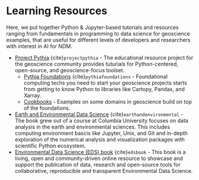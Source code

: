 # Learning Resources
Here, we put together Python & Jupyter-based tutorials and resources ranging from fundamentals in programming to data science for geoscience examples, that are useful for different levels of developers and researchers with interest in AI for NDM.


* [Project Pythia](https://projectpythia.org/) {cite}`projectpythia` - The educational resource project for the geoscience community provides tuturials for Python-centered, open-source, and geoscience-focus toolset.
  + [Pythia Foundations](https://foundations.projectpythia.org) {cite}`pythiafoundations` - Foundational computing techs you need to start your geoscience projects starts from getting to know Python to libraries like Cartopy, Pandas, and Xarray.
  + [Cookbooks](https://cookbooks.projectpythia.org/) - Examples on some domains in geoscience build on top of the foundations.
* [Earth and Environmental Data Science](https://earth-env-data-science.github.io) {cite}`earthandenvironmental` - The book grew out of a course at Columbia University focuses on data analysis in the earth and environmental sciences. This includes computing environment bascis like Jupyter, Unix, and Git and in-depth exploration of the numerical analysis and visualization packages with scientific Python ecosystem.
* [Environmental Data Science (EDS) book](https://edsbook.org/) {cite}`edsbook` - This book is a living, open and community-driven online resource to showcase and support the publication of data, research and open-source tools for collaborative, reproducible and transparent Environmental Data Science.

